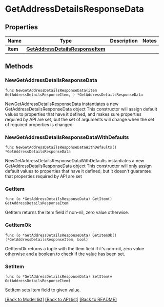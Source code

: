 # GetAddressDetailsResponseData

## Properties

Name | Type | Description | Notes
------------ | ------------- | ------------- | -------------
**Item** | [**GetAddressDetailsResponseItem**](GetAddressDetailsResponseItem.md) |  | 

## Methods

### NewGetAddressDetailsResponseData

`func NewGetAddressDetailsResponseData(item GetAddressDetailsResponseItem, ) *GetAddressDetailsResponseData`

NewGetAddressDetailsResponseData instantiates a new GetAddressDetailsResponseData object
This constructor will assign default values to properties that have it defined,
and makes sure properties required by API are set, but the set of arguments
will change when the set of required properties is changed

### NewGetAddressDetailsResponseDataWithDefaults

`func NewGetAddressDetailsResponseDataWithDefaults() *GetAddressDetailsResponseData`

NewGetAddressDetailsResponseDataWithDefaults instantiates a new GetAddressDetailsResponseData object
This constructor will only assign default values to properties that have it defined,
but it doesn't guarantee that properties required by API are set

### GetItem

`func (o *GetAddressDetailsResponseData) GetItem() GetAddressDetailsResponseItem`

GetItem returns the Item field if non-nil, zero value otherwise.

### GetItemOk

`func (o *GetAddressDetailsResponseData) GetItemOk() (*GetAddressDetailsResponseItem, bool)`

GetItemOk returns a tuple with the Item field if it's non-nil, zero value otherwise
and a boolean to check if the value has been set.

### SetItem

`func (o *GetAddressDetailsResponseData) SetItem(v GetAddressDetailsResponseItem)`

SetItem sets Item field to given value.



[[Back to Model list]](../README.md#documentation-for-models) [[Back to API list]](../README.md#documentation-for-api-endpoints) [[Back to README]](../README.md)


